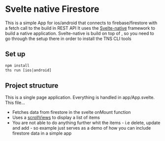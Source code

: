 # Svelte native Firestore
This is a simple App for ios/android that connects to firebase/firestore with a fetch call to the build in REST API
It uses the <a href="https://svelte-native.technology/docs">Svelte-native</a> framework to build a native application. Svelte-native is build on top of <a href="https://nativescript.org"></a>, so you need to go through the setup there in order to install the TNS CLI tools

## Set up
```html
npm install
ths run [ios|android]
```

## Project structure
This is a single page application. Everything is handled in app/App.svelte. This file...
- Fetches data from firestore in the svelte onMount function
- Uses a  <a href="https://svelte-native.technology/docs#scrollview">scrollViews</a> to display a list of items
- You are not able to do anything further whit the items - i.e delete, update and add - so example just serves as a demo of how you can include firestore data in a simple app